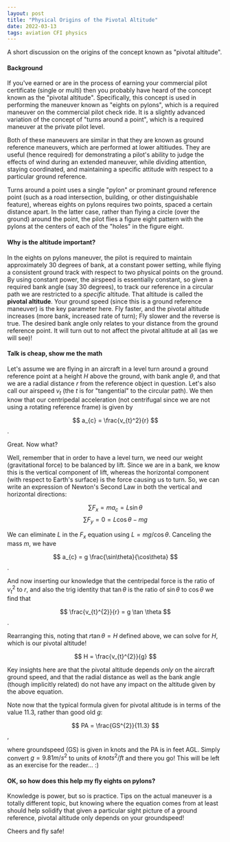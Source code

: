 ```yaml
---
layout: post
title: "Physical Origins of the Pivotal Altitude"
date: 2022-03-13
tags: aviation CFI physics
---
```


A short discussion on the origins of the concept known as "pivotal altitude".

#### Background

If you've earned or are in the process of earning your commercial pilot certificate (single or multi) then you probably have heard of the concept known as the "pivotal altitude". Specifically, this concept is used in performing the maneuver known as "eights on pylons", which is a required maneuver on the commercial pilot check ride. It is a slightly advanced variation of the concept of "turns around a point", which is a required maneuver at the private pilot level. 

Both of these maneuvers are similar in that they are known as ground reference maneuvers, which are performed at lower altitiudes. They are useful (hence required) for demonstrating a pilot's ability to judge the effects of wind during an extended maneuver, while dividing attention, staying coordinated, and maintaining a specific attitude with respect to a particular ground reference. 

Turns around a point uses a single "pylon" or prominant ground reference point (such as a road intersection, building, or other distinguishable feature), whereas eights on pylons requires two points, spaced a certain distance apart. In the latter case, rather than flying a circle (over the ground) around the point, the pilot flies a figure eight pattern with the pylons at the centers of each of the "holes" in the figure eight. 

#### Why is the altitude important? 

In the eights on pylons maneuver, the pilot is required to maintain approximately 30 degrees of bank, at a constant power setting, while flying a consistent ground track with respect to two physical points on the ground. By using constant power, the airspeed is essentially constant, so given a required bank angle (say 30 degrees), to track our reference in a circular path we are restricted to a *specific* altitude. That altitude is called the **pivotal altitude**. Your ground speed (since this is a ground reference maneuver) is the key parameter here. Fly faster, and the pivotal altitude increases (more bank, increased rate of turn); Fly slower and the reverse is true. The desired bank angle only relates to your distance from the ground reference point. It will turn out to not affect the pivotal altitude at all (as we will see)!

#### Talk is cheap, show me the math

Let's assume we are flying in an aircraft in a level turn around a ground reference point at a height $H$ above the ground, with bank angle $\theta$, and that we are a radial distance $r$ from the reference object in question. Let's also call our airspeed $v_{t}$ (the $t$ is for "tangential" to the circular path). We then know that our centripedal acceleration (not centrifugal since we are not using a rotating reference frame) is given by

$$ a_{c} = \frac{v_{t}^2}{r} $$.

Great. Now what? 

Well, remember that in order to have a level turn, we need our weight (gravitational force) to be balanced by lift. Since we are in a bank, we know this is the vertical component of lift, whereas the horizontal component (with respect to Earth's surface) is the force causing us to turn. So, we can write an expression of Newton's Second Law in both the vertical and horizontal directions:

$$ \sum F_{x} = m a_{c} = L \sin \theta $$
$$ \sum F_{y} = 0 = L \cos \theta - mg $$

We can eliminate $L$ in the $F_{x}$ equation using $L = mg / \cos\theta$. Canceling the mass $m$, we have

$$ a_{c} = g \frac{\sin\theta}{\cos\theta} $$.

And now inserting our knowledge that the centripedal force is the ratio of $v_{t}^{2}$ to $r$, and also the trig identity that $\tan\theta$ is the ratio of $\sin\theta$ to $\cos\theta$ we find that

$$ \frac{v_{t}^{2}}{r} = g \tan \theta $$.

Rearranging this, noting that $r\tan\theta = H$ defined above, we can solve for $H$, which is our pivotal altitude!

$$ H = \frac{v_{t}^{2}}{g} $$

Key insights here are that the pivotal altitude depends *only* on the aircraft ground speed, and that the radial distance as well as the bank angle (though implicitly related) do not have any impact on the altitude given by the above equation. 

Note now that the typical formula given for pivotal altitude is in terms of the value 11.3, rather than good old $g$:

$$ PA = \frac{GS^{2}}{11.3} $$, 

where groundspeed (GS) is given in knots and the PA is in feet AGL. Simply convert $g = 9.81 m/s^2$ to units of $knots^2/ft$ and there you go! This will be left as an exercise for the reader... :)

#### OK, so how does this help my fly eights on pylons?

Knowledge is power, but so is practice. Tips on the actual maneuver is a totally different topic, but knowing where the equation comes from at least should help solidify that given a particular sight picture of a ground reference, pivotal altitude only depends on your groundspeed!

Cheers and fly safe!
